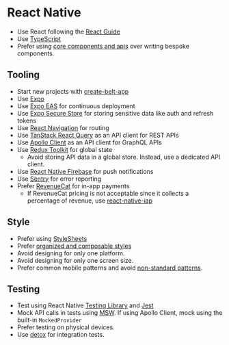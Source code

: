 # React Native

- Use React following the [React Guide](/react/)
- Use [TypeScript](/typescript/)
- Prefer using [core components and apis] over writing bespoke components.

[core components and apis]: https://reactnative.dev/docs/components-and-apis

## Tooling

* Start new projects with [create-belt-app](https://www.npmjs.com/package/create-belt-app)
* Use [Expo](https://expo.dev)
* Use [Expo EAS](https://expo.dev/eas) for continuous deployment
* Use [Expo Secure Store](https://docs.expo.dev/versions/latest/sdk/securestore/) for storing sensitive data like auth and refresh tokens
* Use [React Navigation](https://reactnavigation.org/) for routing
* Use [TanStack React Query](https://tanstack.com/query/v4/docs/framework/react/overview) as an API client for REST APIs
* Use [Apollo Client](https://www.apollographql.com/docs/react/) as an API client for GraphQL APIs
* Use [Redux Toolkit](https://redux-toolkit.js.org/) for global state
  * Avoid storing API data in a global store. Instead, use a dedicated API client.
* Use [React Native Firebase](https://rnfirebase.io/) for push notifications
* Use [Sentry](https://docs.sentry.io/platforms/react-native/) for error reporting
* Prefer [RevenueCat](https://www.revenuecat.com/) for in-app payments
  * If RevenueCat pricing is not acceptable since it collects a percentage of revenue, use [react-native-iap](https://react-native-iap.dooboolab.com/docs/get-started/)

## Style

- Prefer using [StyleSheets]
- Prefer [organized and composable styles]
- Avoid designing for only one platform.
- Avoid designing for only one screen size.
- Prefer common mobile patterns and avoid [non-standard patterns].

[StyleSheets]: https://reactnative.dev/docs/stylesheet
[organized and composable styles]: https://thoughtbot.com/blog/structure-for-styling-in-react-native
[non-standard patterns]: https://thoughtbot.com/blog/some-tips-for-designing-apps-in-react-native#make-it-feel-native-even-though-it39s-not

## Testing

- Test using React Native [Testing Library](https://callstack.github.io/react-native-testing-library/) and [Jest](https://jestjs.io/)
- Mock API calls in tests using [MSW](https://mswjs.io/). If using Apollo Client, mock using the built-in `MockedProvider`
- Prefer testing on physical devices.
- Use [detox] for integration tests.

[detox]: https://github.com/wix/Detox

